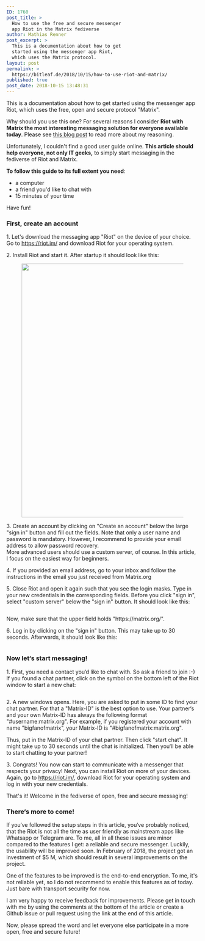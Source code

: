 ```yaml
---
ID: 1760
post_title: >
  How to use the free and secure messenger
  app Riot in the Matrix fediverse
author: Mathias Renner
post_excerpt: >
  This is a documentation about how to get
  started using the messenger app Riot,
  which uses the Matrix protocol.
layout: post
permalink: >
  https://bitleaf.de/2018/10/15/how-to-use-riot-and-matrix/
published: true
post_date: 2018-10-15 13:48:31
---
```

<!-- wp:paragraph -->
<p>This is a documentation about how to get started using the messenger app Riot, which uses the free, open and secure protocol "Matrix".</p>
<!-- /wp:paragraph -->

<!-- wp:paragraph -->
<p>Why should you use this one? For several reasons I consider <strong>Riot with Matrix the most interesting messaging solution for everyone available today</strong>. Please see <a href="https://bitleaf.de/2018/10/16/why-matrix-is-the-most-interesting-messaging-solution-today/">this blog post</a> to read more about my reasoning.</p>
<!-- /wp:paragraph -->

<!-- wp:paragraph -->
<p>Unfortunately, I couldn't find a good user guide online. <strong>This article should help everyone, not only IT geeks,</strong> to simply start messaging in the fediverse of Riot and Matrix. </p>
<!-- /wp:paragraph -->

<!-- wp:paragraph -->
<p><strong>To follow this guide to its full extent you need</strong>:</p>
<!-- /wp:paragraph -->

<!-- wp:list -->
<ul><li>a computer&nbsp;</li><li> a friend you'd like to chat with</li><li>15 minutes of your time</li></ul>
<!-- /wp:list -->

<!-- wp:paragraph -->
<p>Have fun!</p>
<!-- /wp:paragraph -->

<!-- wp:heading {"level":3} -->
<h3>First, create an account</h3>
<!-- /wp:heading -->

<!-- wp:paragraph -->
<p>1. Let's download the messaging app "Riot" on the device of your choice. Go to <a href="https://riot.im/">https://riot.im/</a> and download Riot for your operating system.</p>
<!-- /wp:paragraph -->

<!-- wp:paragraph -->
<p>2. Install Riot and start it. After startup it should look like this:</p>
<!-- /wp:paragraph -->

<!-- wp:image {"id":1761,"align":"center","width":501,"height":665} -->
<div class="wp-block-image"><figure class="aligncenter is-resized"><img src="https://bitleaf.de/wp-content/uploads/2018/10/riot-start.png" alt="" class="wp-image-1761" width="501" height="665"/></figure></div>
<!-- /wp:image -->

<!-- wp:paragraph -->
<p>3. Create an account by clicking on "Create an account" below the large "sign in" button and fill out the fields. Note that only a user name and password is mandatory. However, I recommend to provide your email address to allow password recovery.<br>More advanced users should use a custom server, of course. In this article, I focus on the easiest way for beginners.<br></p>
<!-- /wp:paragraph -->

<!-- wp:paragraph -->
<p>4. If you provided an email address, go to your inbox and follow the instructions in the email you just received from Matrix.org</p>
<!-- /wp:paragraph -->

<!-- wp:paragraph -->
<p>5. Close Riot and open it again such that you see the login masks. Type in your new credentials in the corresponding fields. Before you click "sign in", select "custom server" below the "sign in" button. It should look like this:</p>
<!-- /wp:paragraph -->

<!-- wp:image {"id":1762,"align":"center"} -->
<div class="wp-block-image"><figure class="aligncenter"><img src="https://bitleaf.de/wp-content/uploads/2018/10/identity-server-correct.png" alt="" class="wp-image-1762"/></figure></div>
<!-- /wp:image -->

<!-- wp:paragraph -->
<p>Now, make sure that the upper field holds "https://matrix.org/".</p>
<!-- /wp:paragraph -->

<!-- wp:paragraph -->
<p>6. Log in by clicking on the "sign in" button. This may take up to 30 seconds. Afterwards, it should look like this:</p>
<!-- /wp:paragraph -->

<!-- wp:image {"id":1763} -->
<figure class="wp-block-image"><img src="https://bitleaf.de/wp-content/uploads/2018/10/riot-full-scree.png" alt="" class="wp-image-1763"/></figure>
<!-- /wp:image -->

<!-- wp:heading {"level":3} -->
<h3>Now let‘s start messaging!</h3>
<!-- /wp:heading -->

<!-- wp:paragraph -->
<p>1. First, you need a contact you‘d like to chat with. So ask a friend to join :-) If you found a chat partner, click on the symbol on the bottom left of the Riot window to start a new chat:</p>
<!-- /wp:paragraph -->

<!-- wp:image {"id":1767,"align":"center"} -->
<div class="wp-block-image"><figure class="aligncenter"><img src="https://bitleaf.de/wp-content/uploads/2018/10/start-chat-arrow.png" alt="" class="wp-image-1767"/></figure></div>
<!-- /wp:image -->

<!-- wp:paragraph -->
<p>2. A new windows opens. Here, you are asked to put in some ID to find your chat partner. For that a "Matrix-ID" is the best option to use. Your partner‘s and your own Matrix-ID has always the following format "#username:matrix.org". For example, if you registered your account with name "bigfanofmatrix", your Matrix-ID is "#bigfanofmatrix:matrix.org".</p>
<!-- /wp:paragraph -->

<!-- wp:paragraph -->
<p>Thus, put in the Matrix-ID of your chat partner. Then click "start chat". It might take up to 30 seconds until the chat is initialized. Then you‘ll be able to start chatting to your partner!</p>
<!-- /wp:paragraph -->

<!-- wp:paragraph -->
<p>3. Congrats! You now can start to communicate with a messenger that respects your privacy! Next, you can install Riot on more of your devices. Again, go to <a href="https://riot.im/">https://riot.im/</a>, download Riot for your operating system and log in with your new credentials. </p>
<!-- /wp:paragraph -->

<!-- wp:paragraph -->
<p>That's it! Welcome in the fediverse of open, free and secure messaging!</p>
<!-- /wp:paragraph -->

<!-- wp:heading {"level":3} -->
<h3>
<strong>There‘s
more to come!</strong></h3>
<!-- /wp:heading -->

<!-- wp:paragraph -->
<p>If you‘ve followed the setup steps in this article, you‘ve probably noticed, that the Riot is not all the time as user friendly as mainstream apps like Whatsapp or Telegram are. To me, all in all these issues are minor compared to the features I get: a reliable and secure messenger. Luckily, the usability will be improved soon. In February of 2018, the project got an investment of $5 M, which should result in several improvements on the project.</p>
<!-- /wp:paragraph -->

<!-- wp:paragraph -->
<p>One of the features to be improved is the end-to-end encryption. To me, it's not reliable yet, so I do not recommend to enable this features as of today. Just bare with transport security for now.</p>
<!-- /wp:paragraph -->

<!-- wp:paragraph -->
<p>I am very happy to receive feedback for improvements. Please get in touch with me by using the comments at the bottom of the article or create a Github issue or pull request using the link at the end of this article.</p>
<!-- /wp:paragraph -->

<!-- wp:paragraph -->
<p>Now, please spread the word and let everyone else participate in a more open, free and secure future!</p>
<!-- /wp:paragraph -->
